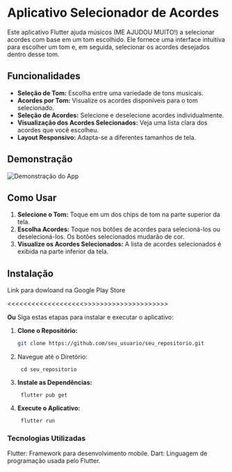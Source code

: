 # Aplicativo Selecionador de Acordes

Este aplicativo Flutter ajuda músicos (ME AJUDOU MUITO!) a selecionar acordes com base em um tom escolhido.  Ele fornece uma interface intuitiva para escolher um tom e, em seguida, selecionar os acordes desejados dentro desse tom.

## Funcionalidades

* **Seleção de Tom:** Escolha entre uma variedade de tons musicais.
* **Acordes por Tom:** Visualize os acordes disponíveis para o tom selecionado.
* **Seleção de Acordes:** Selecione e deselecione acordes individualmente.
* **Visualização dos Acordes Selecionados:** Veja uma lista clara dos acordes que você escolheu.
* **Layout Responsivo:** Adapta-se a diferentes tamanhos de tela.

## Demonstração

![Demonstração do App](/caminho/para/sua/imagem.png)  


## Como Usar

1. **Selecione o Tom:** Toque em um dos chips de tom na parte superior da tela.
2. **Escolha Acordes:** Toque nos botões de acordes para selecioná-los ou deselecioná-los. Os botões selecionados mudarão de cor.
3. **Visualize os Acordes Selecionados:** A lista de acordes selecionados é exibida na parte inferior da tela.

## Instalação

Link para dowloand na Google Play Store

<<<<<<<<<<<<<<<<<<<<poe o link aqui>>>>>>>>>>>>>>>>>>>>>>

**Ou** Siga estas etapas para instalar e executar o aplicativo:

1. **Clone o Repositório:**
   ```bash
   git clone https://github.com/seu_usuario/seu_repositorio.git

2. Navegue até o Diretório:
   
        cd seu_repositorio
   
3. **Instale as Dependências:**

        flutter pub get
   
3. **Execute o Aplicativo:**

        flutter run
    
### Tecnologias Utilizadas
Flutter: Framework para desenvolvimento mobile.
Dart: Linguagem de programação usada pelo Flutter.
